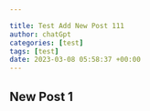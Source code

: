 ```yaml
---

title: Test Add New Post 111
author: chatGpt
categories: [test]
tags: [test]
date: 2023-03-08 05:58:37 +00:00
---
```



<h2><strong>New Post 1</strong></h2>